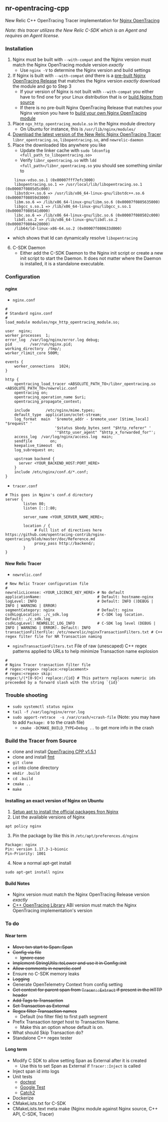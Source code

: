 ## nr-opentracing-cpp
New Relic C++ OpenTracing Tracer implementation for [Nginx OpenTracing](https://github.com/opentracing-contrib/nginx-opentracing)

_Note: this tracer utilizes the New Relic C-SDK which is an Agent and requires an Agent license._

### Installation
1. Nginx must be built with `--with-compat` and the Nginx version must match the Nginx OpenTracing module version _exactly_
   - Use `nginx -V` to determine the Nginx version and build settings
2. If Nginx is built with `--with-compat` _and_ there is a [pre-built Nginx OpenTracing Release](https://github.com/opentracing-contrib/nginx-opentracing/releases) that matches the Nginx version _exactly_ download the module and go to Step 3
   - If your version of Nginx is not built with `--with-compat` you either have to find one for your Linux distribution that is or [build Nginx from source](https://www.google.com/search?q=building+nginx+from+source&oq=building+nginx+from+source&aqs=chrome..69i57.4695j0j7&sourceid=chrome&ie=UTF-8) 
   - If there is no pre-built Nginx OpenTracing Release that matches your Nginx version you have to [build your own Nginx OpenTracing module](https://github.com/opentracing-contrib/nginx-opentracing#building-from-source)
3. Place `ngx_http_opentracing_module.so` in the Nginx module directory
   - On Ubuntu for instance, this is `/usr/lib/nginx/modules/`
4. [Download the latest version of the New Relic Nginx OpenTracing Tracer](https://github.com/msummers/newrelic-opentracing-cpp/releases) `libnr_opentracing.so`, `libopentracing.so`, and `newrelic-daemon`
5. Place the downloaded libs anywhere you like
   - Update the linker cache with `sudo ldconfig <full_path_to_libopentracing.so>`
   - Verify `libnr_opentracing.so` with `ldd <full_path>/libnr_opentracing.so` you should see something similar to 
``` 
    linux-vdso.so.1 (0x00007fff7efc3000)
   	libopentracing.so.1 => /usr/local/lib/libopentracing.so.1 (0x00007f0805d5c000)
   	libstdc++.so.6 => /usr/lib/x86_64-linux-gnu/libstdc++.so.6 (0x00007f08059d3000)
   	libm.so.6 => /lib/x86_64-linux-gnu/libm.so.6 (0x00007f0805635000)
   	libgcc_s.so.1 => /lib/x86_64-linux-gnu/libgcc_s.so.1 (0x00007f080541d000)
   	libc.so.6 => /lib/x86_64-linux-gnu/libc.so.6 (0x00007f080502c000)
   	libdl.so.2 => /lib/x86_64-linux-gnu/libdl.so.2 (0x00007f0804e28000)
   	/lib64/ld-linux-x86-64.so.2 (0x00007f080633d000)
```
   - which shows that ld can dynamically resolve `libopentracing` 

6. C-SDK Daemon
   - Either add the C-SDK Daemon to the Nginx init script or create a new init script to start the Daemon. It does not matter where the Daemon is installed, it is a standalone executable.

### Configuration
#### nginx
- `nginx.conf`
```
#
# Standard nginx.conf
#
load_module modules/ngx_http_opentracing_module.so;

user  nginx;
worker_processes  1;
error_log  /var/log/nginx/error.log debug;
pid        /var/run/nginx.pid;
working_directory  /tmp/;
worker_rlimit_core 500M;

events {
    worker_connections  1024;
}

http {
	opentracing_load_tracer <ABSOLUTE_PATH_TO>/libnr_opentracing.so  <ABSOLUTE_PATH_TO>/newrelic.conf
	opentracing on;
	opentracing_operation_name $uri;
	opentracing_propagate_context;

    include       /etc/nginx/mime.types;
    default_type  application/octet-stream;
    log_format  main  '$remote_addr - $remote_user [$time_local] "$request" '
                      '$status $body_bytes_sent "$http_referer" '
                      '"$http_user_agent" "$http_x_forwarded_for"';
    access_log  /var/log/nginx/access.log  main;
    sendfile        on;
    keepalive_timeout  65;
    log_subrequest on;

    upstream backend {
      server <YOUR_BACKEND_HOST:PORT_HERE>
    }
    include /etc/nginx/conf.d/*.conf;
}
```
- `tracer.conf`
```
# This goes in Nginx's conf.d directory
server {
        listen 80;
        listen [::]:80;

        server_name <YOUR_SERVER_NAME_HERE>;

        location / {
	         # Full list of directives here https://github.com/opentracing-contrib/nginx-opentracing/blob/master/doc/Reference.md
             proxy_pass http://backend/;
        }
}
```
#### New Relic Tracer
- `newrelic.conf`
```
# New Relic Tracer configuration file
#
newrelicLicense: <YOUR_LICENCE_KEY_HERE> # No default
applicationName:                         # Default: hostname-nginx
logLevel: INFO                           # Default: INFO ()DEBUG | INFO | WARNING | ERROR)
segmentCategory: nginx                   # Default: nginx
csdkLogLocation: ./c_sdk.log             # C-SDK log location. Default: ./c_sdk.log
csdkLogLevel: NEWRELIC_LOG_INFO          # C-SDK log level (DEBUG | INFO | WARNING | ERROR). Default: INFO
transactionFilterFile: /etc/newrelic/nginxTransactionFilters.txt # C++ regex filter file for NR Transaction naming
```
- `nginxTransactionFilters.txt` File of raw (unescaped) C++ regex patterns applied to URLs to help minimize Transaction name explosion
```
#
# Nginx Tracer transaction filter file
# regex:<regex> replace:<replacement>
# regex:<regex> skip:
regex:\/(*[0-9]+) replace:/{id} # This pattern replaces numeric ids preceeded by a forward slash with the string `{id}`
```
### Trouble shooting
- `sudo systemctl status nginx`
- `tail -f /var/log/nginx/error.log`
- `sudo apport-retrace  -s /var/crash/<crash-file` (Note: you may have to add `Package: 0` to the crash file)
  - `cmake -DCMAKE_BUILD_TYPE=Debug ..` to get more info in the crash

### Build the Tracer from Source
- clone and install [OpenTracing CPP v1.5.1](https://github.com/opentracing/opentracing-cpp)
- clone and install [fmt](https://github.com/fmtlib/fmt.git)
- `git clone`
- `cd` into clone directory
- `mkdir .build`
- `cd .build`
- `cmake ..`
- `make`
#### Installing an exact version of Nginx on Ubuntu
1. [Setup apt to install the official packages fron Nginx](https://www.nginx.com/resources/wiki/start/topics/tutorials/install/#official-debian-ubuntu-packages)
2. List the available versions of Nginx
```
apt policy nginx
```
3. Pin the package by like this in `/etc/apt/preferences.d/nginx `
```
Package: nginx
Pin: version 1.17.3-1~bionic
Pin-Priority: 1001
```
4. Now a normal apt-get install
```
sudo apt-get install nginx
```

#### Build Notes
- Nginx version must match the Nginx OpenTracing Release version _exactly_
- [C++ OpenTracing Library](https://github.com/opentracing/opentracing-cpp) ABI version must match the Nginx OpenTracing implementation's version


### To do
#### Near term
- ~~Move txn start to Span::Span~~
- ~~Config via file~~
  - ~~Ignore case~~
- ~~Implement StringUtils::toLower and use it in Config::init~~
- ~~Allow comments in newrelic.conf~~
- Ensure no C-SDK memory leaks
- ~~Logging~~
- Generate OpenTelemetry Context from config setting
- ~~Get context for parent span from `Tracer::Extract` if present in the HTTP header~~
- ~~Add Tags to Transaction~~
- ~~Set Transaction as External~~
- ~~Regex filter Transaction names~~
  - Default (no filter file) to first path segment
- Prefix Transaction _target_ host to Transaction Name.
  - Make this an option whose default is on.
- What should Skip Transaction do?
- Standalone C++ regex tester
#### Long term
- Modify C SDK to allow setting Span as External after it is created
  - Use this to set Span as External if `Tracer::Inject` is called
- Inject span id into logs
- Unit tests
  - [doctest](https://github.com/onqtam/doctest)
  - [Google Test](https://github.com/google/googletest)
  - [Catch2](https://github.com/catchorg/Catch2)
- Dockerize
- CMakeLists.txt for C-SDK
- CMakeLists.text meta make (Nginx module against Nginx source, C++ API, C-SDK, Tracer)

